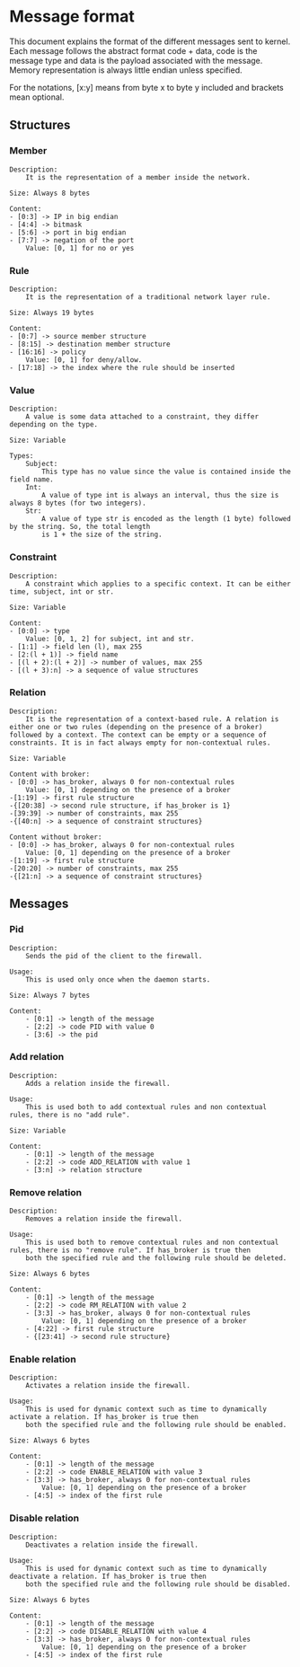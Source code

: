 # Message format

This document explains the format of the different messages sent to kernel. Each message follows the abstract format code + data, code is the message type and data is the payload associated with the message. Memory representation is always little endian unless specified. 

For the notations, [x:y] means from byte x to byte y included and brackets mean optional.

## Structures

### Member

    Description:
        It is the representation of a member inside the network.

    Size: Always 8 bytes

    Content:
    - [0:3] -> IP in big endian
    - [4:4] -> bitmask
    - [5:6] -> port in big endian
    - [7:7] -> negation of the port
        Value: [0, 1] for no or yes

### Rule

    Description:
        It is the representation of a traditional network layer rule.

    Size: Always 19 bytes

    Content:
    - [0:7] -> source member structure
    - [8:15] -> destination member structure
    - [16:16] -> policy
        Value: [0, 1] for deny/allow.
    - [17:18] -> the index where the rule should be inserted

### Value

    Description:
        A value is some data attached to a constraint, they differ depending on the type.

    Size: Variable

    Types:
        Subject: 
            This type has no value since the value is contained inside the field name.
        Int:
            A value of type int is always an interval, thus the size is always 8 bytes (for two integers).
        Str:
            A value of type str is encoded as the length (1 byte) followed by the string. So, the total length 
            is 1 + the size of the string.
            
### Constraint

    Description:
        A constraint which applies to a specific context. It can be either time, subject, int or str.

    Size: Variable

    Content:
    - [0:0] -> type
        Value: [0, 1, 2] for subject, int and str.
    - [1:1] -> field len (l), max 255
    - [2:(l + 1)] -> field name
    - [(l + 2):(l + 2)] -> number of values, max 255
    - [(l + 3):n] -> a sequence of value structures

### Relation

    Description:
        It is the representation of a context-based rule. A relation is either one or two rules (depending on the presence of a broker) followed by a context. The context can be empty or a sequence of constraints. It is in fact always empty for non-contextual rules.

    Size: Variable

    Content with broker:
    - [0:0] -> has_broker, always 0 for non-contextual rules
        Value: [0, 1] depending on the presence of a broker
    -[1:19] -> first rule structure
    -{[20:38] -> second rule structure, if has_broker is 1}
    -[39:39] -> number of constraints, max 255
    -{[40:n] -> a sequence of constraint structures}

    Content without broker:
    - [0:0] -> has_broker, always 0 for non-contextual rules
        Value: [0, 1] depending on the presence of a broker
    -[1:19] -> first rule structure
    -[20:20] -> number of constraints, max 255
    -{[21:n] -> a sequence of constraint structures}

## Messages

### Pid

    Description: 
        Sends the pid of the client to the firewall. 

    Usage: 
        This is used only once when the daemon starts.

    Size: Always 7 bytes

    Content:
        - [0:1] -> length of the message
        - [2:2] -> code PID with value 0
        - [3:6] -> the pid 

### Add relation 

    Description: 
        Adds a relation inside the firewall. 

    Usage: 
        This is used both to add contextual rules and non contextual rules, there is no "add rule".

    Size: Variable

    Content:
        - [0:1] -> length of the message
        - [2:2] -> code ADD_RELATION with value 1
        - [3:n] -> relation structure

### Remove relation 

    Description: 
        Removes a relation inside the firewall. 

    Usage: 
        This is used both to remove contextual rules and non contextual rules, there is no "remove rule". If has_broker is true then
        both the specified rule and the following rule should be deleted.

    Size: Always 6 bytes

    Content:
        - [0:1] -> length of the message
        - [2:2] -> code RM_RELATION with value 2
        - [3:3] -> has_broker, always 0 for non-contextual rules
            Value: [0, 1] depending on the presence of a broker
        - [4:22] -> first rule structure
        - {[23:41] -> second rule structure}

### Enable relation 

    Description: 
        Activates a relation inside the firewall. 

    Usage: 
        This is used for dynamic context such as time to dynamically activate a relation. If has_broker is true then
        both the specified rule and the following rule should be enabled.

    Size: Always 6 bytes

    Content:
        - [0:1] -> length of the message
        - [2:2] -> code ENABLE_RELATION with value 3
        - [3:3] -> has_broker, always 0 for non-contextual rules
            Value: [0, 1] depending on the presence of a broker
        - [4:5] -> index of the first rule
  
### Disable relation 

    Description: 
        Deactivates a relation inside the firewall. 

    Usage: 
        This is used for dynamic context such as time to dynamically deactivate a relation. If has_broker is true then
        both the specified rule and the following rule should be disabled.
    
    Size: Always 6 bytes

    Content:
        - [0:1] -> length of the message
        - [2:2] -> code DISABLE_RELATION with value 4
        - [3:3] -> has_broker, always 0 for non-contextual rules
            Value: [0, 1] depending on the presence of a broker
        - [4:5] -> index of the first rule

